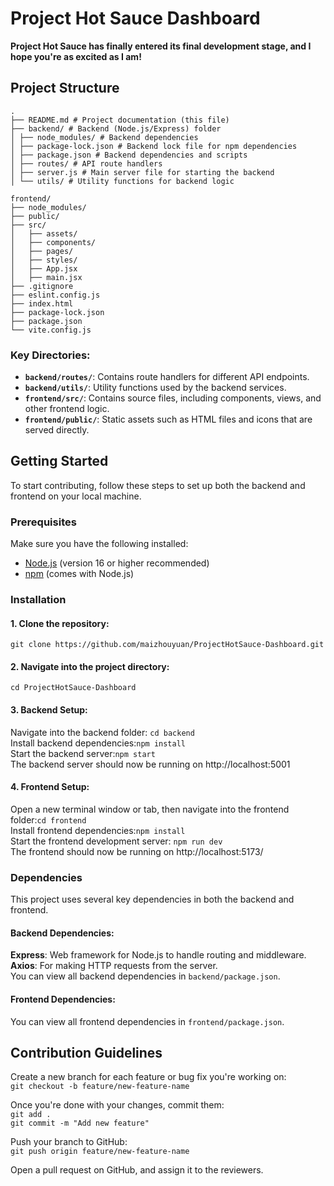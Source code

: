 

# Project Hot Sauce Dashboard
**Project Hot Sauce has finally entered its final development stage, and I hope you're as excited as I am!**

## Project Structure

```
.
├── README.md # Project documentation (this file)
├── backend/ # Backend (Node.js/Express) folder
│ ├── node_modules/ # Backend dependencies
│ ├── package-lock.json # Backend lock file for npm dependencies
│ ├── package.json # Backend dependencies and scripts
│ ├── routes/ # API route handlers
│ ├── server.js # Main server file for starting the backend
│ └── utils/ # Utility functions for backend logic

frontend/
├── node_modules/          
├── public/                
├── src/                   
│   ├── assets/            
│   ├── components/        
│   ├── pages/             
│   ├── styles/             
│   ├── App.jsx            
│   ├── main.jsx           
├── .gitignore             
├── eslint.config.js       
├── index.html             
├── package-lock.json      
├── package.json           
└── vite.config.js        
```


### Key Directories:
- **`backend/routes/`**: Contains route handlers for different API endpoints.
- **`backend/utils/`**: Utility functions used by the backend services.
- **`frontend/src/`**: Contains source files, including components, views, and other frontend logic.
- **`frontend/public/`**: Static assets such as HTML files and icons that are served directly.

## Getting Started

To start contributing, follow these steps to set up both the backend and frontend on your local machine.

### Prerequisites

Make sure you have the following installed:
- [Node.js](https://nodejs.org/) (version 16 or higher recommended)
- [npm](https://www.npmjs.com/) (comes with Node.js)

### Installation

#### 1. Clone the repository:
```git clone https://github.com/maizhouyuan/ProjectHotSauce-Dashboard.git```

#### 2. Navigate into the project directory:
```cd ProjectHotSauce-Dashboard```

#### 3. Backend Setup:
Navigate into the backend folder: ```cd backend```\
Install backend dependencies:```npm install```\
Start the backend server:```npm start```\
The backend server should now be running on http://localhost:5001

#### 4. Frontend Setup:
Open a new terminal window or tab, then navigate into the frontend folder:```cd frontend```\
Install frontend dependencies:```npm install```\
Start the frontend development server: ```npm run dev```\
The frontend should now be running on http://localhost:5173/

### Dependencies
This project uses several key dependencies in both the backend and frontend.
#### Backend Dependencies:
**Express**: Web framework for Node.js to handle routing and middleware.\
**Axios**: For making HTTP requests from the server.\
You can view all backend dependencies in ```backend/package.json```.
#### Frontend Dependencies:
You can view all frontend dependencies in ```frontend/package.json```.

## Contribution Guidelines
Create a new branch for each feature or bug fix you're working on:\
```git checkout -b feature/new-feature-name```

Once you're done with your changes, commit them:\
```git add .```\
```git commit -m "Add new feature"```

Push your branch to GitHub:\
```git push origin feature/new-feature-name```

Open a pull request on GitHub, and assign it to the reviewers.